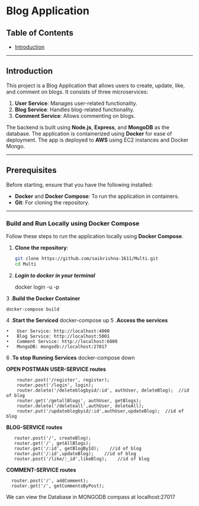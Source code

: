 # Blog Application

## Table of Contents

- [Introduction](#introduction)


---

## Introduction

This project is a Blog Application that allows users to create, update, like, and comment on blogs. It consists of three microservices:

1. **User Service**: Manages user-related functionality.
2. **Blog Service**: Handles blog-related functionality.
3. **Comment Service**: Allows commenting on blogs.

The backend is built using **Node.js**, **Express**, and **MongoDB** as the database. The application is containerized using **Docker** for ease of deployment. The app is deployed to **AWS** using EC2 instances and Docker Mongo.

---

## Prerequisites

Before starting, ensure that you have the following installed:

- **Docker** and **Docker Compose**: To run the application in containers.
- **Git**: For cloning the repository.

---


### Build and Run Locally using Docker Compose

Follow these steps to run the application locally using **Docker Compose**.

1. **Clone the repository**:
   ```bash
   git clone https://github.com/saikrishna-1611/Multi.git
   cd Multi
2. ***Login to docker in your terminal***

   docker login -u <username> -p <password>
   
3 .**Build the Docker Container**

    docker-compose build
    
4 .**Start the Serviced**
    docker-compose up
5 .**Access the services**
   
	•	User Service: http://localhost:4000
	•	Blog Service: http://localhost:5001
	•	Comment Service: http://localhost:6000
	•	MongoDB: mongodb://localhost:27017

6 .**To stop Running Services**
   docker-compose down

**OPEN POSTMAN**
   **USER-SERVICE routes**
   
        router.post('/register', register);
        router.post('/login', login);
        router.delete('/deleteblogbyid/:id', authUser, deleteBlog);  //id of blog
        router.get('/getallBlogs', authUser, getBlogs);
        router.delete('/deleteall',authUser, deleteAll);
        router.put('/updateblogbyid/:id',authUser,updateBlog);  //id of blog

  **BLOG-SERVICE routes**
  
       router.post('/', createBlog);
       router.get('/', getAllBlogs);
       router.get('/:id', getBlogById);    //id of blog
       router.put('/:id',updateBlog);    //id of blog
       router.post('/like/:_id',likeBlog);    //id of blog
  **COMMENT-SERVICE routes**
  
      router.post('/', addComment);
      router.get('/', getCommentsByPost); 
We can view the Database in MONGODB compass at localhost:27017
